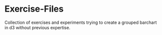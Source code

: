# Exercise-Files
Collection of exercises and experiments trying to create a grouped barchart in d3 without previous expertise.

